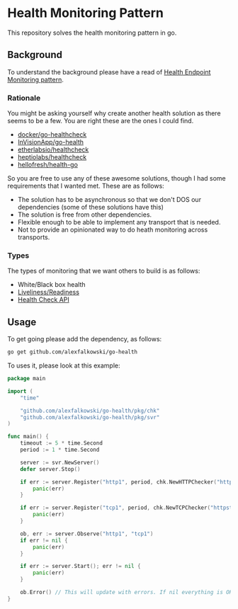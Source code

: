 # Health Monitoring Pattern

This repository solves the health monitoring pattern in go.

## Background

To understand the background please have a read of [Health Endpoint Monitoring pattern](https://docs.microsoft.com/en-us/azure/architecture/patterns/health-endpoint-monitoring).

### Rationale

You might be asking yourself why create another health solution as there seems to be a few. You are right these are the ones I could find.

- [docker/go-healthcheck](https://github.com/docker/go-healthcheck)
- [InVisionApp/go-health](https://github.com/InVisionApp/go-health)
- [etherlabsio/healthcheck](https://github.com/etherlabsio/healthcheck)
- [heptiolabs/healthcheck](https://github.com/heptiolabs/healthcheck)
- [hellofresh/health-go](https://github.com/hellofresh/health-go)

So you are free to use any of these awesome solutions, though I had some requirements that I wanted met. These are as follows:

- The solution has to be asynchronous so that we don't DOS our dependencies (some of these solutions have this)
- The solution is free from other dependencies.
- Flexible enough to be able to implement any transport that is needed.
- Not to provide an opinionated way to do heath monitoring across transports.

### Types

The types of monitoring that we want others to build is as follows:
- White/Black box health
- [Liveliness/Readiness](https://kubernetes.io/docs/tasks/configure-pod-container/configure-liveness-readiness-startup-probes/)
- [Health Check API](https://microservices.io/patterns/observability/health-check-api.html)

## Usage

To get going please add the dependency, as follows:

```sh
go get github.com/alexfalkowski/go-health
```

To uses it, please look at this example:

```go
package main

import (
    "time"

    "github.com/alexfalkowski/go-health/pkg/chk"
    "github.com/alexfalkowski/go-health/pkg/svr"
)

func main() {
    timeout := 5 * time.Second
    period := 1 * time.Second

    server := svr.NewServer()
    defer server.Stop()

    if err := server.Register("http1", period, chk.NewHTTPChecker("https://httpstat.us/400", timeout)); err != nil {
        panic(err)
    }

    if err := server.Register("tcp1", period, chk.NewTCPChecker("httpstat.us:9000", timeout)); err != nil {
        panic(err)
    }

    ob, err := server.Observe("http1", "tcp1")
    if err != nil {
        panic(err)
    }

    if err := server.Start(); err != nil {
        panic(err)
    }

    ob.Error() // This will update with errors. If nil everything is OK.
}
```
